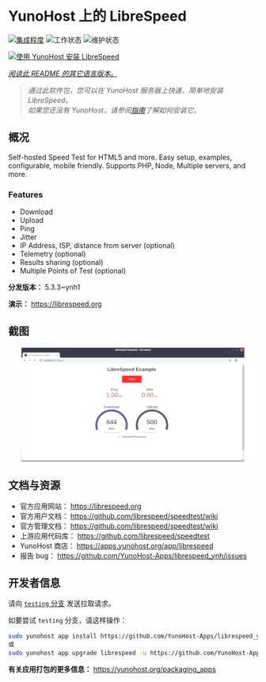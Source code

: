 <!--
注意：此 README 由 <https://github.com/YunoHost/apps/tree/master/tools/readme_generator> 自动生成
请勿手动编辑。
-->

# YunoHost 上的 LibreSpeed

[![集成程度](https://dash.yunohost.org/integration/librespeed.svg)](https://dash.yunohost.org/appci/app/librespeed) ![工作状态](https://ci-apps.yunohost.org/ci/badges/librespeed.status.svg) ![维护状态](https://ci-apps.yunohost.org/ci/badges/librespeed.maintain.svg)

[![使用 YunoHost 安装 LibreSpeed](https://install-app.yunohost.org/install-with-yunohost.svg)](https://install-app.yunohost.org/?app=librespeed)

*[阅读此 README 的其它语言版本。](./ALL_README.md)*

> *通过此软件包，您可以在 YunoHost 服务器上快速、简单地安装 LibreSpeed。*  
> *如果您还没有 YunoHost，请参阅[指南](https://yunohost.org/install)了解如何安装它。*

## 概况

Self-hosted Speed Test for HTML5 and more. Easy setup, examples, configurable, mobile friendly. Supports PHP, Node, Multiple servers, and more.

### Features

- Download
- Upload
- Ping
- Jitter
- IP Address, ISP, distance from server (optional)
- Telemetry (optional)
- Results sharing (optional)
- Multiple Points of Test (optional)


**分发版本：** 5.3.3~ynh1

**演示：** <https://librespeed.org>

## 截图

![LibreSpeed 的截图](./doc/screenshots/screenshot.png)

## 文档与资源

- 官方应用网站： <https://librespeed.org>
- 官方用户文档： <https://github.com/librespeed/speedtest/wiki>
- 官方管理文档： <https://github.com/librespeed/speedtest/wiki>
- 上游应用代码库： <https://github.com/librespeed/speedtest>
- YunoHost 商店： <https://apps.yunohost.org/app/librespeed>
- 报告 bug： <https://github.com/YunoHost-Apps/librespeed_ynh/issues>

## 开发者信息

请向 [`testing` 分支](https://github.com/YunoHost-Apps/librespeed_ynh/tree/testing) 发送拉取请求。

如要尝试 `testing` 分支，请这样操作：

```bash
sudo yunohost app install https://github.com/YunoHost-Apps/librespeed_ynh/tree/testing --debug
或
sudo yunohost app upgrade librespeed -u https://github.com/YunoHost-Apps/librespeed_ynh/tree/testing --debug
```

**有关应用打包的更多信息：** <https://yunohost.org/packaging_apps>
